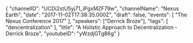 {
    "channelID": "UCDi2stU5yj71_iPgxMZF79w",
    "channelName": "Nexus Earth",
    "date": "2017-11-02T17:38:35.000Z",
    "draft": false,
    "events": [
        "The Nexus Conference 2017"
    ],
    "speakers": ["Derrick Broze"],
    "tags": [
        "dencentralization"
    ],
    "title": "A Holistic Approach to Decentralization - Derrick Broze",
    "youtubeID": "yWzdjGTg86g"
}
